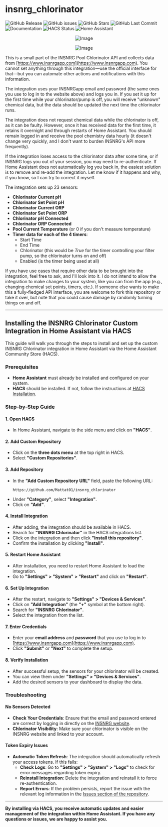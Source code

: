 # insnrg_chlorinator
![GitHub Release](https://img.shields.io/github/release/Mattat01/insnrg_chlorinator.svg?style=plastic) ![GitHub issues](https://img.shields.io/github/issues/Mattat01/insnrg_chlorinator.svg?style=plastic) ![GitHub Stars](https://img.shields.io/github/stars/Mattat01/insnrg_chlorinator.svg?style=plastic) ![GitHub Last Commit](https://img.shields.io/github/last-commit/Mattat01/insnrg_chlorinator.svg?style=plastic) ![Documentation](https://img.shields.io/badge/docs-excellent-brightgreen.svg?style=plastic) ![HACS Status](https://img.shields.io/badge/HACS-Default-blue.svg?style=plastic) ![Home Assistant](https://img.shields.io/badge/Home%20Assistant-%3E%3D%202024.10.1-brightgreen.svg?style=plastic) 
<p align="center">
  <img src="https://github.com/user-attachments/assets/8e05446e-bc14-4a21-9f6d-8e9f9defd630" alt="Image">
</p>

<p align="center">
 <img src="https://github.com/user-attachments/assets/4b954930-9611-4408-a047-09a35a6e01cc" alt="Image">
</p>

This is a small part of the INSNRG Pool Chlorinator API and collects data from [https://www.insnrgapp.com](https://www.insnrgapp.com). You cannot set anything through this integration—use the official interface for that—but you can automate other actions and notifications with this information.

The integration uses your INSNRGapp email and password (the same ones you use to log in to the website above) and logs you in. If you set it up for the first time while your chlorinator/pump is off, you will receive "unknown" chemical data, but the data should be updated the next time the chlorinator runs.

The integration does not request chemical data while the chlorinator is off, as it can be faulty. However, once it has received data for the first time, it retains it overnight and through restarts of Home Assistant. You should remain logged in and receive the pool chemistry data hourly (it doesn't change very quickly, and I don't want to burden INSNRG's API more frequently).

If the integration loses access to the chlorinator data after some time, or if INSNRG logs you out of your session, you may need to re-authenticate. If Home Assistant does not automatically log you back in, the easiest solution is to remove and re-add the integration. Let me know if it happens and why, if you know, so I can try to correct it myself.

The integration sets up 23 sensors:

- **Chlorinator Current pH**
- **Chlorinator Set Point pH**
- **Chlorinator Current ORP**
- **Chlorinator Set Point ORP**
- **Chlorinator pH Connected**
- **Chlorinator ORP Connected**
- **Pool Current Temperature** (or 0 if you don't measure temperature)
- **Timer data for each of the 4 timers**:
  - Start Time
  - End Time
  - Chlorinator (this would be *True* for the timer controlling your filter pump, so the chlorinator turns on and off)
  - Enabled (is the timer being used at all)

If you have use cases that require other data to be brought into the integration, feel free to ask, and I'll look into it. I do not intend to allow the integration to make changes to your system, like you can from the app (e.g., changing chemical set points, timers, etc.). If someone else wants to make this a fully-fledged API interface, you are welcome to fork this repository or take it over, but note that you could cause damage by randomly turning things on and off.

---

## **Installing the INSNRG Chlorinator Custom Integration in Home Assistant via HACS**

This guide will walk you through the steps to install and set up the custom INSNRG Chlorinator integration in Home Assistant via the Home Assistant Community Store (HACS).

### **Prerequisites**

- **Home Assistant** must already be installed and configured on your system.
- **HACS** should be installed. If not, follow the instructions at [HACS Installation](https://www.hacs.xyz/docs/use/download/prerequisites/).

### **Step-by-Step Guide**

#### **1. Open HACS**

- In Home Assistant, navigate to the side menu and click on **"HACS"**.

#### **2. Add Custom Repository**

- Click on the **three dots menu** at the top right in HACS.
- Select **"Custom Repositories"**.

#### **3. Add Repository**

- In the **"Add Custom Repository URL"** field, paste the following URL:
  ```
  https://github.com/Mattat01/insnrg_chlorinator
  ```
- Under **"Category"**, select **"Integration"**.
- Click on **"Add"**.

#### **4. Install Integration**

- After adding, the integration should be available in HACS.
- Search for **"INSNRG Chlorinator"** in the HACS integrations list.
- Click on the integration and then click **"Install this repository"**.
- Confirm the installation by clicking **"Install"**.

#### **5. Restart Home Assistant**

- After installation, you need to restart Home Assistant to load the integration.
- Go to **"Settings" > "System" > "Restart"** and click on **"Restart"**.

#### **6. Set Up Integration**

- After the restart, navigate to **"Settings" > "Devices & Services"**.
- Click on **"Add Integration"** (the **"+"** symbol at the bottom right).
- Search for **"INSNRG Chlorinator"**.
- Select the integration from the list.

#### **7. Enter Credentials**

- Enter your **email address** and **password** that you use to log in to [https://www.insnrgapp.com](https://www.insnrgapp.com).
- Click **"Submit"** or **"Next"** to complete the setup.

#### **8. Verify Installation**

- After successful setup, the sensors for your chlorinator will be created.
- You can view them under **"Settings" > "Devices & Services"**.
- Add the desired sensors to your dashboard to display the data.

### **Troubleshooting**

#### **No Sensors Detected**

- **Check Your Credentials**: Ensure that the email and password entered are correct by logging in directly on the [INSNRG website](https://www.insnrgapp.com).
- **Chlorinator Visibility**: Make sure your chlorinator is visible on the INSNRG website and linked to your account.

#### **Token Expiry Issues**

- **Automatic Token Refresh**: The integration should automatically refresh your access tokens. If this fails:
  - **Check Logs**: Go to **"Settings" > "System" > "Logs"** to check for error messages regarding token expiry.
  - **Reinstall Integration**: Delete the integration and reinstall it to force re-authentication.
  - **Report Errors**: If the problem persists, report the issue with the relevant log information in the [Issues section of the repository](https://github.com/Mattat01/insnrg_chlorinator/issues).

---


**By installing via HACS, you receive automatic updates and easier management of the integration within Home Assistant. If you have any questions or issues, we are happy to assist you.**
